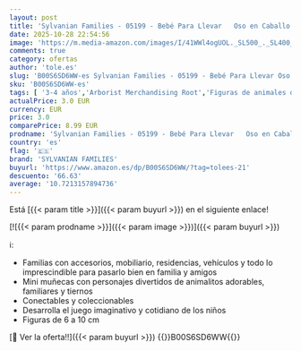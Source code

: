 ```yaml
---
layout: post
title: 'Sylvanian Families - 05199 - Bebé Para Llevar   Oso en Caballo Balan EPI '
date: 2025-10-28 22:54:56
image: 'https://m.media-amazon.com/images/I/41WWl4ogUOL._SL500_._SL400_.jpg'
comments: true
category: ofertas
author: 'tole.es'
slug: 'B00S6SD6WW-es Sylvanian Families - 05199 - Bebé Para Llevar Oso en...'
sku: 'B00S6SD6WW-es'
tags: [ '3-4 años','Arborist Merchandising Root','Figuras de animales de juguete para niños','Juguetes','Juguetes y juegos','Muñecos y figuras','Self Service','Special Features Stores','b6d17eda-2c26-45ed-a098-453a9f96e839_0','b6d17eda-2c26-45ed-a098-453a9f96e839_1801','b6d17eda-2c26-45ed-a098-453a9f96e839_3401','families','sylvanian','sylvanian families','🇪🇸', ]
actualPrice: 3.0 EUR
currency: EUR
price: 3.0
comparePrice: 8.99 EUR
prodname: 'Sylvanian Families - 05199 - Bebé Para Llevar   Oso en Caballo Balan EPI '
country: 'es'
flag: '🇪🇸'
brand: 'SYLVANIAN FAMILIES'
buyurl: 'https://www.amazon.es/dp/B00S6SD6WW/?tag=tolees-21'
descuento: '66.63'
average: '10.7213157894736'
---
```


Está [{{< param title >}}]({{< param buyurl >}}) en el siguiente enlace!

[![{{< param prodname >}}]({{< param image >}})]({{< param buyurl >}})

ℹ️:

- Familias con accesorios, mobiliario, residencias, vehículos y todo lo imprescindible para pasarlo bien en familia y amigos
- Mini muñecas con personajes divertidos de animalitos adorables, familiares y tiernos
- Conectables y coleccionables
- Desarrolla el juego imaginativo y cotidiano de los niños
- Figuras de 6 a 10 cm

[🛒 Ver la oferta!!]({{< param buyurl >}})
{{<world>}}B00S6SD6WW{{</world>}}

